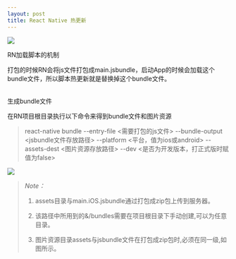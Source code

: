 ```yaml
---
layout: post
title: React Native 热更新
---
```


![]({{site.baseurl}}/public/images/hot/hot00-.png)
<p class="subTitle">RN加载脚本的机制</p>
打包的时候RN会将js文件打包成main.jsbundle，启动App的时候会加载这个bundle文件，所以脚本热更新就是替换掉这个bundle文件。
<br />
<br />
<p class="subTitle">生成bundle文件</p>
在RN项目根目录执行以下命令来得到bundle文件和图片资源

> react-native bundle --entry-file &lt;需要打包的js文件&gt; --bundle-output &lt;jsbundle文件存放路径&gt; --platform &lt;平台，值为ios或android&gt; --assets-dest &lt;图片资源存放路径&gt; --dev &lt;是否为开发版本，打正式版时赋值为false&gt;

![]({{site.baseurl}}/public/images/hot/hot01.png)
<br />

> *Note：*
>
> 1. assets目录与main.iOS.jsbundle通过打包成zip包上传到服务器。
>
> 2. 该路径中所用到的&/bundles需要在项目根目录下手动创建,可以为任意目录。
>
> 3. 图片资源目录assets与jsbundle文件在打包成zip包时,必须在同一级,如图所示。
>